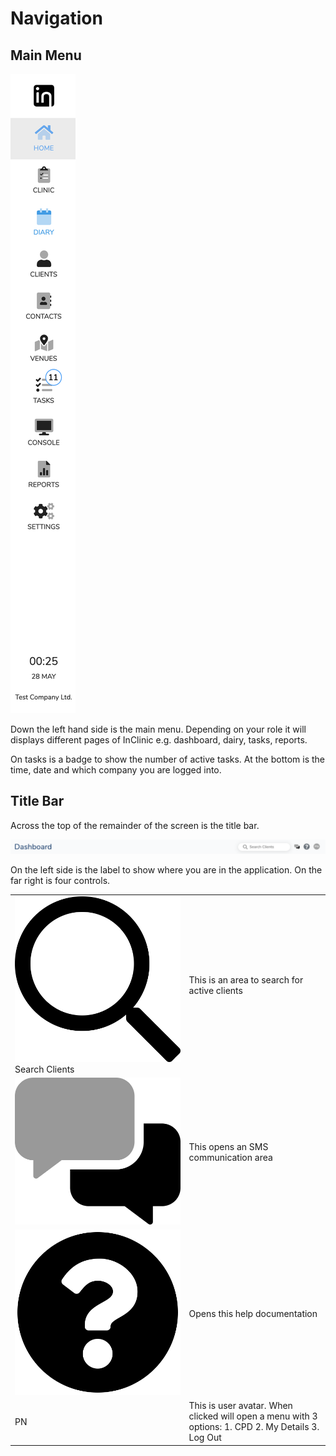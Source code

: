 # Navigation

## Main Menu

![](../.gitbook/assets/screenshot-2020-05-28-at-00.25.37.png)

Down the left hand side is the main menu. Depending on your role it will displays different pages of InClinic e.g. dashboard, dairy, tasks, reports.

On tasks is a badge to show the number of active tasks. At the bottom is the time, date and which company you are logged into.

## Title Bar

Across the top of the remainder of the screen is the title bar.

![](../.gitbook/assets/screenshot-2020-05-28-at-00.26.03.png)

On the left side is the label to show where you are in the application. On the far right is four controls.

|  |  |
| :--- | :--- |
| ![](../.gitbook/assets/search.svg) Search Clients | This is an area to search for active clients |
| ![](../.gitbook/assets/comments-alt.svg) | This opens an SMS communication area |
| ![](../.gitbook/assets/question-circle.svg) | Opens this help documentation |
| PN | This is user avatar. When clicked will open a menu with 3 options: 1. CPD 2. My Details 3. Log Out |

